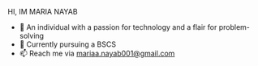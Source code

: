 HI, IM MARIA NAYAB
- 👀 An individual with a passion for technology and a flair for problem-solving
- 🔭 Currently pursuing a BSCS
- 📫 Reach me via mariaa.nayab001@gmail.com

<!---
marianayab/marianayab is a ✨ special ✨ repository because its `README.md` (this file) appears on your GitHub profile.
You can click the Preview link to take a look at your changes.
--->
